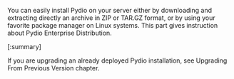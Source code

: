 

You can easily install Pydio on your server either by downloading and extracting directly an archive in ZIP or TAR.GZ format, or by using your favorite package manager on Linux systems. This part gives instruction about Pydio Enterprise Distribution.

[:summary]

If you are upgrading an already deployed Pydio installation, see Upgrading From Previous Version chapter.

